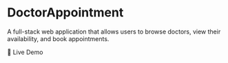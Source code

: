﻿# DoctorAppointment

A full-stack web application that allows users to browse doctors, view their availability, and book appointments.

🔗 Live Demo
